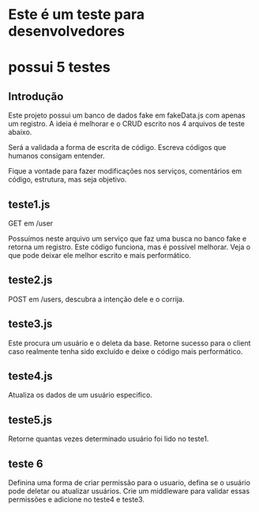 # Este é um teste para desenvolvedores

# possui 5 testes

## Introdução

Este projeto possui um banco de dados fake em fakeData.js com apenas um registro.
A ideia é melhorar e o CRUD escrito nos 4 arquivos de teste abaixo.

Será a validada a forma de escrita de código.
Escreva códigos que humanos consigam entender.

Fique a vontade para fazer modificações nos serviços, comentários em código, estrutura, mas seja objetivo.

## teste1.js

GET em /user 

Possuímos neste arquivo um serviço que faz uma busca no banco fake e retorna um registro.
Este código funciona, mas é possível melhorar.
Veja o que pode deixar ele melhor escrito e mais performático.

## teste2.js

POST em /users, descubra a intenção dele e o corrija.

## teste3.js

Este procura um usuário e o deleta da base.
Retorne sucesso para o client caso realmente tenha sido excluído e deixe o código mais performático.

## teste4.js

Atualiza os dados de um usuário especifico.

## teste5.js

Retorne quantas vezes determinado usuário foi lido no teste1.

## teste 6

Definina uma forma de criar permissão para o usuario, defina se o usuário pode deletar ou atualizar usuários. Crie um middleware para validar essas permissões e adicione no teste4 e teste3.


